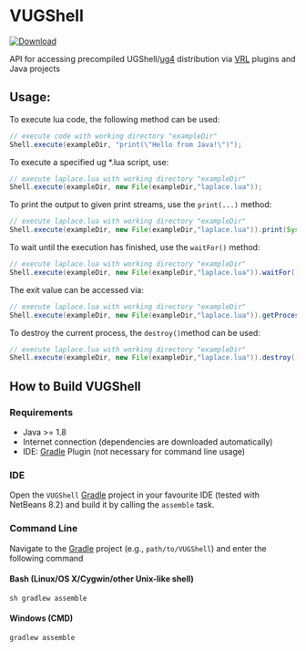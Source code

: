# VUGShell

[ ![Download](https://api.bintray.com/packages/miho/UG/VUGShell/images/download.svg) ](https://bintray.com/miho/UG/VUGShell/_latestVersion)

API for accessing precompiled UGShell/[ug4](https://github.com/UG4/ugcore) distribution via [VRL](http://vrl-studio.mihosoft.eu/) plugins and Java projects

## Usage:

To execute lua code, the following method can be used:
```java
// execute code with working directory "exampleDir"
Shell.execute(exampleDir, "print(\"Hello from Java!\")");
```
To execute a specified ug *.lua script, use:
```java
// execute laplace.lua with working directory "exampleDir"
Shell.execute(exampleDir, new File(exampleDir,"laplace.lua"));
```
To print the output to given print streams, use the `print(...)` method:
```java
// execute laplace.lua with working directory "exampleDir"
Shell.execute(exampleDir, new File(exampleDir,"laplace.lua")).print(System.out,System.err);
```
To wait until the execution has finished, use the `waitFor()` method:
```java
// execute laplace.lua with working directory "exampleDir"
Shell.execute(exampleDir, new File(exampleDir,"laplace.lua")).waitFor();
```
The exit value can be accessed via:
```java
// execute laplace.lua with working directory "exampleDir"
Shell.execute(exampleDir, new File(exampleDir,"laplace.lua")).getProcess().exitValue();
```
To destroy the current process, the `destroy()`method can be used:
```java
// execute laplace.lua with working directory "exampleDir"
Shell.execute(exampleDir, new File(exampleDir,"laplace.lua")).destroy();
```

## How to Build VUGShell

### Requirements

- Java >= 1.8
- Internet connection (dependencies are downloaded automatically)
- IDE: [Gradle](http://www.gradle.org/) Plugin (not necessary for command line usage)

### IDE

Open the `VUGShell` [Gradle](http://www.gradle.org/) project in your favourite IDE (tested with NetBeans 8.2) and build it
by calling the `assemble` task.

### Command Line

Navigate to the [Gradle](http://www.gradle.org/) project (e.g., `path/to/VUGShell`) and enter the following command

#### Bash (Linux/OS X/Cygwin/other Unix-like shell)

    sh gradlew assemble
    
#### Windows (CMD)

    gradlew assemble
